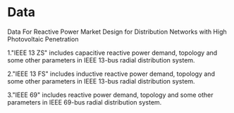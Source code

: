# Data
Data For Reactive Power Market Design for Distribution Networks with High Photovoltaic Penetration

1."IEEE 13 ZS" includes capacitive reactive power demand, topology and some other parameters in IEEE 13-bus radial distribution system.

2."IEEE 13 FS" includes inductive reactive power demand, topology and some other parameters in IEEE 13-bus radial distribution system.

3."IEEE 69" includes reactive power demand, topology and some other parameters in IEEE 69-bus radial distribution system.
